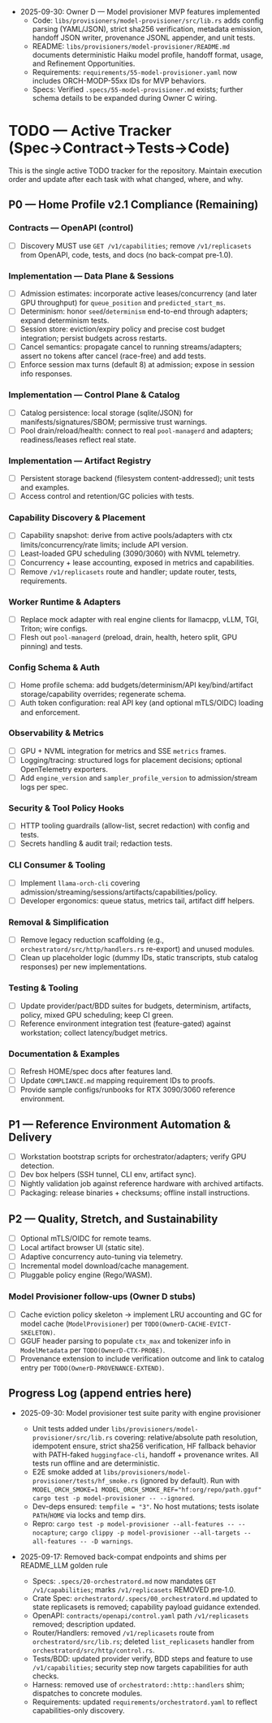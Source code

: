 - 2025-09-30: Owner D — Model provisioner MVP features implemented
  - Code: `libs/provisioners/model-provisioner/src/lib.rs` adds config parsing (YAML/JSON), strict sha256 verification, metadata emission, handoff JSON writer, provenance JSONL appender, and unit tests.
  - README: `libs/provisioners/model-provisioner/README.md` documents deterministic Haiku model profile, handoff format, usage, and Refinement Opportunities.
  - Requirements: `requirements/55-model-provisioner.yaml` now includes ORCH-MODP-55xx IDs for MVP behaviors.
  - Specs: Verified `.specs/55-model-provisioner.md` exists; further schema details to be expanded during Owner C wiring.

# TODO — Active Tracker (Spec→Contract→Tests→Code)

This is the single active TODO tracker for the repository. Maintain execution order and update after each task with what changed, where, and why.

## P0 — Home Profile v2.1 Compliance (Remaining)

### Contracts — OpenAPI (control)

- [ ] Discovery MUST use `GET /v1/capabilities`; remove `/v1/replicasets` from OpenAPI, code, tests, and docs (no back-compat pre‑1.0).

### Implementation — Data Plane & Sessions

- [ ] Admission estimates: incorporate active leases/concurrency (and later GPU throughput) for `queue_position` and `predicted_start_ms`.
- [ ] Determinism: honor `seed`/`determinism` end-to-end through adapters; expand determinism tests.
- [ ] Session store: eviction/expiry policy and precise cost budget integration; persist budgets across restarts.
- [ ] Cancel semantics: propagate cancel to running streams/adapters; assert no tokens after cancel (race-free) and add tests.
- [ ] Enforce session max turns (default 8) at admission; expose in session info responses.

### Implementation — Control Plane & Catalog

- [ ] Catalog persistence: local storage (sqlite/JSON) for manifests/signatures/SBOM; permissive trust warnings.
- [ ] Pool drain/reload/health: connect to real `pool-managerd` and adapters; readiness/leases reflect real state.

### Implementation — Artifact Registry

- [ ] Persistent storage backend (filesystem content-addressed); unit tests and examples.
- [ ] Access control and retention/GC policies with tests.

### Capability Discovery & Placement

- [ ] Capability snapshot: derive from active pools/adapters with ctx limits/concurrency/rate limits; include API version.
- [ ] Least-loaded GPU scheduling (3090/3060) with NVML telemetry.
- [ ] Concurrency + lease accounting, exposed in metrics and capabilities.
- [ ] Remove `/v1/replicasets` route and handler; update router, tests, requirements.

### Worker Runtime & Adapters

- [ ] Replace mock adapter with real engine clients for llamacpp, vLLM, TGI, Triton; wire configs.
- [ ] Flesh out `pool-managerd` (preload, drain, health, hetero split, GPU pinning) and tests.

### Config Schema & Auth

- [ ] Home profile schema: add budgets/determinism/API key/bind/artifact storage/capability overrides; regenerate schema.
- [ ] Auth token configuration: real API key (and optional mTLS/OIDC) loading and enforcement.

### Observability & Metrics

- [ ] GPU + NVML integration for metrics and SSE `metrics` frames.
- [ ] Logging/tracing: structured logs for placement decisions; optional OpenTelemetry exporters.
- [ ] Add `engine_version` and `sampler_profile_version` to admission/stream logs per spec.

### Security & Tool Policy Hooks

- [ ] HTTP tooling guardrails (allow-list, secret redaction) with config and tests.
- [ ] Secrets handling & audit trail; redaction tests.

### CLI Consumer & Tooling

- [ ] Implement `llama-orch-cli` covering admission/streaming/sessions/artifacts/capabilities/policy.
- [ ] Developer ergonomics: queue status, metrics tail, artifact diff helpers.

### Removal & Simplification

- [ ] Remove legacy reduction scaffolding (e.g., `orchestratord/src/http/handlers.rs` re-export) and unused modules.
- [ ] Clean up placeholder logic (dummy IDs, static transcripts, stub catalog responses) per new implementations.

### Testing & Tooling

- [ ] Update provider/pact/BDD suites for budgets, determinism, artifacts, policy, mixed GPU scheduling; keep CI green.
- [ ] Reference environment integration test (feature-gated) against workstation; collect latency/budget metrics.

### Documentation & Examples

- [ ] Refresh HOME/spec docs after features land.
- [ ] Update `COMPLIANCE.md` mapping requirement IDs to proofs.
- [ ] Provide sample configs/runbooks for RTX 3090/3060 reference environment.

## P1 — Reference Environment Automation & Delivery

- [ ] Workstation bootstrap scripts for orchestrator/adapters; verify GPU detection.
- [ ] Dev box helpers (SSH tunnel, CLI env, artifact sync).
- [ ] Nightly validation job against reference hardware with archived artifacts.
- [ ] Packaging: release binaries + checksums; offline install instructions.

## P2 — Quality, Stretch, and Sustainability

- [ ] Optional mTLS/OIDC for remote teams.
- [ ] Local artifact browser UI (static site).
- [ ] Adaptive concurrency auto-tuning via telemetry.
- [ ] Incremental model download/cache management.
- [ ] Pluggable policy engine (Rego/WASM).

### Model Provisioner follow-ups (Owner D stubs)

- [ ] Cache eviction policy skeleton → implement LRU accounting and GC for model cache (`ModelProvisioner`) per `TODO(OwnerD-CACHE-EVICT-SKELETON)`.
- [ ] GGUF header parsing to populate `ctx_max` and tokenizer info in `ModelMetadata` per `TODO(OwnerD-CTX-PROBE)`.
- [ ] Provenance extension to include verification outcome and link to catalog entry per `TODO(OwnerD-PROVENANCE-EXTEND)`.

## Progress Log (append entries here)

- 2025-09-30: Model provisioner test suite parity with engine provisioner
  - Unit tests added under `libs/provisioners/model-provisioner/src/lib.rs` covering: relative/absolute path resolution, idempotent ensure, strict sha256 verification, HF fallback behavior with PATH-faked `huggingface-cli`, handoff + provenance writes. All tests run offline and are deterministic.
  - E2E smoke added at `libs/provisioners/model-provisioner/tests/hf_smoke.rs` (ignored by default). Run with `MODEL_ORCH_SMOKE=1 MODEL_ORCH_SMOKE_REF="hf:org/repo/path.gguf" cargo test -p model-provisioner -- --ignored`.
  - Dev-deps ensured: `tempfile = "3"`. No host mutations; tests isolate `PATH`/`HOME` via locks and temp dirs.
  - Repro: `cargo test -p model-provisioner --all-features -- --nocapture`; `cargo clippy -p model-provisioner --all-targets --all-features -- -D warnings`.

- 2025-09-17: Removed back-compat endpoints and shims per README_LLM golden rule
  - Specs: `.specs/20-orchestratord.md` now mandates `GET /v1/capabilities`; marks `/v1/replicasets` REMOVED pre‑1.0.
  - Crate Spec: `orchestratord/.specs/00_orchestratord.md` updated to state replicasets is removed; capability payload guidance extended.
  - OpenAPI: `contracts/openapi/control.yaml` path `/v1/replicasets` removed; description updated.
  - Router/Handlers: removed `/v1/replicasets` route from `orchestratord/src/lib.rs`; deleted `list_replicasets` handler from `orchestratord/src/http/control.rs`.
  - Tests/BDD: updated provider verify, BDD steps and feature to use `/v1/capabilities`; security step now targets capabilities for auth checks.
  - Harness: removed use of `orchestratord::http::handlers` shim; dispatches to concrete modules.
  - Requirements: updated `requirements/orchestratord.yaml` to reflect capabilities-only discovery.
